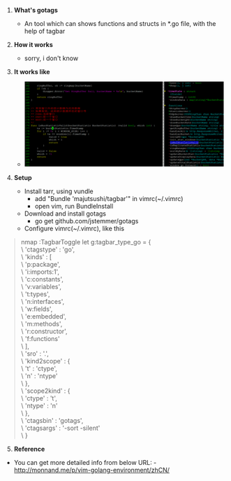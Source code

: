 1. **What's gotags**
    - An tool which can shows functions and structs in *.go file, with the help of tagbar

2. **How it works**
    - sorry, i don't know

3. **It works like**
    - ![Gotags in vim](https://github.com/tracymacding/tools/blob/master/pic/gotags.jpg)

4. **Setup**
    - Install tarr, using vundle
        - add "Bundle 'majutsushi/tagbar'" in vimrc(~/.vimrc)
        - open vim, run BundleInstall
    - Download and install gotags
        - go get github.com/jstemmer/gotags
    - Configure vimrc(~/.vimrc), like this  
> nmap <F8> :TagbarToggle<CR>  let g:tagbar_type_go = {   
> \ 'ctagstype' : 'go',    
> \ 'kinds'     : [  
> \ 'p:package',  
> \ 'i:imports:1',  
> \ 'c:constants',  
> \ 'v:variables',  
> \ 't:types',  
> \ 'n:interfaces',  
> \ 'w:fields',  
> \ 'e:embedded',  
> \ 'm:methods',  
> \ 'r:constructor',  
> \ 'f:functions'  
> \ ],  
> \ 'sro' : '.',  
> \ 'kind2scope' : {  
> \ 't' : 'ctype',  
> \ 'n' : 'ntype'  
> \ },  
> \ 'scope2kind' : {  
> \ 'ctype' : 't',  
> \ 'ntype' : 'n'  
> \ },  
> \ 'ctagsbin'  : 'gotags',  
> \ 'ctagsargs' : '-sort -silent'  
> \ }  

5. **Reference**
  - You can get more detailed info from below URL:
        - http://monnand.me/p/vim-golang-environment/zhCN/
